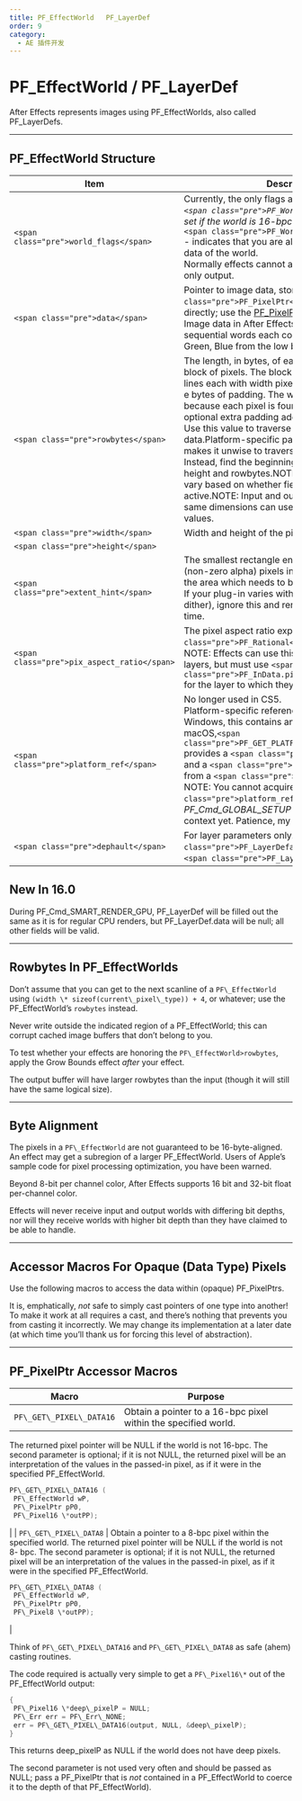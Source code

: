 ```yaml
---
title: PF_EffectWorld   PF_LayerDef
order: 9
category:
  - AE 插件开发
---
```

# PF_EffectWorld / PF_LayerDef

After Effects represents images using PF_EffectWorlds, also called PF_LayerDefs.

---

## PF_EffectWorld Structure



| **Item**                                | **Description**                                                                                                                                                                                                                                                                                                                                                                                                                                                                                                                                                                                                                                                                |
| --------------------------------------------- | ------------------------------------------------------------------------------------------------------------------------------------------------------------------------------------------------------------------------------------------------------------------------------------------------------------------------------------------------------------------------------------------------------------------------------------------------------------------------------------------------------------------------------------------------------------------------------------------------------------------------------------------------------------------------------------ |
| `<span class="pre">world_flags</span>`      | Currently, the only flags are:> <br />*`<span class="pre">PF_WorldFlag_DEEP</span>` - set if the world is 16-bpc<br />* `<span class="pre">PF_WorldFlag_WRITEABLE</span>` - indicates that you are allowed to alter the image data of the world.<br />Normally effects cannot alter input image data; only output.                                                                                                                                                                                                                                                                                                                                                               |
| `<span class="pre">data</span>`             | Pointer to image data, stored as a `<span class="pre">PF_PixelPtr</span>`. Do not access directly; use the [PF_PixelPtr Accessor Macros](https://ae-plugins.docsforadobe.dev/effect-basics/PF_EffectWorld.html#effect-basics-pf-effectworld-pf-pixelptr-accessor-macros).<br />Image data in After Effects is always organized in sequential words each containing Alpha, Red, Green, Blue from the low byte to the high byte.                                                                                                                                                                                                                                                        |
| `<span class="pre">rowbytes</span>`         | The length, in bytes, of each row in the image’s block of pixels. The block of pixels contains height lines each with width pixels followed by som<br />e bytes of padding. The width pixels (times four, because each pixel is four bytes long) plus optional extra padding adds up to rowbytes bytes. Use this value to traverse the image data.Platform-specific padding at the end of rows makes it unwise to traverse the entire buffer. Instead, find the beginning of each row using height and rowbytes.NOTE: This value does not vary based on whether field rendering is active.NOTE: Input and output worlds with the same dimensions can use different rowbytes values. |
| `<span class="pre">width</span>`            | Width and height of the pixel buffer.                                                                                                                                                                                                                                                                                                                                                                                                                                                                                                                                                                                                                                                |
| `<span class="pre">height</span>`           |                                                                                                                                                                                                                                                                                                                                                                                                                                                                                                                                                                                                                                                                                      |
| `<span class="pre">extent_hint</span>`      | The smallest rectangle encompassing all opaque (non-zero alpha) pixels in the layer. This defines the area which needs to be output.<br />If your plug-in varies with extent (like a diffusion dither), ignore this and render the full frame each time.                                                                                                                                                                                                                                                                                                                                                                                                                             |
| `<span class="pre">pix_aspect_ratio</span>` | The pixel aspect ratio expressed as a `<span class="pre">PF_Rational</span>`.<br />NOTE: Effects can use this value for checked out layers, but must use `<span class="pre">PF_InData.pixel_aspect_ratio</span>` for the layer to which they’re applied. Sorry.                                                                                                                                                                                                                                                                                                                                                                                                                 |
| `<span class="pre">platform_ref</span>`     | No longer used in CS5.<br />Platform-specific reference information. On Windows, this contains an opaque value. On macOS,`<span class="pre">PF_GET_PLATFORM_REFS</span>` provides a `<span class="pre">CGrafPtr</span>` and a `<span class="pre">GDeviceHandle</span>` from a `<span class="pre">PF_EffectWorld</span>`.<br />NOTE: You cannot acquire a `<span class="pre">platform_ref</span>` during  *PF_Cmd_GLOBAL_SETUP* , as there isn’t any output context yet. Patience, my pet.                                                                                                                                                                               |
| `<span class="pre">dephault</span>`         | For layer parameters only.Either `<span class="pre">PF_LayerDefault_MYSELF</span>` or `<span class="pre">PF_LayerDefault_NONE</span>`.                                                                                                                                                                                                                                                                                                                                                                                                                                                                                                                                           |

## New In 16.0

During PF_Cmd_SMART_RENDER_GPU, PF_LayerDef will be filled out the same as it is for regular CPU renders, but PF_LayerDef.data will be null; all other fields will be valid.

---

## Rowbytes In PF_EffectWorlds

Don’t assume that you can get to the next scanline of a `PF\_EffectWorld` using `(width \* sizeof(current\_pixel\_type)) + 4`, or whatever; use the PF_EffectWorld’s `rowbytes` instead.

Never write outside the indicated region of a PF_EffectWorld; this can corrupt cached image buffers that don’t belong to you.

To test whether your effects are honoring the `PF\_EffectWorld>rowbytes`, apply the Grow Bounds effect _after_ your effect.

The output buffer will have larger rowbytes than the input (though it will still have the same logical size).

---

## Byte Alignment

The pixels in a `PF\_EffectWorld` are not guaranteed to be 16-byte-aligned. An effect may get a subregion of a larger PF_EffectWorld. Users of Apple’s sample code for pixel processing optimization, you have been warned.

Beyond 8-bit per channel color, After Effects supports 16 bit and 32-bit float per-channel color.

Effects will never receive input and output worlds with differing bit depths, nor will they receive worlds with higher bit depth than they have claimed to be able to handle.

---

## Accessor Macros For Opaque (Data Type) Pixels

Use the following macros to access the data within (opaque) PF_PixelPtrs.

It is, emphatically, _not_ safe to simply cast pointers of one type into another! To make it work at all requires a cast, and there’s nothing that prevents you from casting it incorrectly. We may change its implementation at a later date (at which time you’ll thank us for forcing this level of abstraction).

---

## PF_PixelPtr Accessor Macros

| **Macro**            | **Purpose**                                              |
| -------------------------- | -------------------------------------------------------------- |
| `PF\_GET\_PIXEL\_DATA16` | Obtain a pointer to a 16-bpc pixel within the specified world. |

The returned pixel pointer will be NULL if the world is not 16-bpc.
The second parameter is optional; if it is not NULL, the returned pixel will be
an interpretation of the values in the passed-in pixel, as if it were in the specified PF_EffectWorld.

```cpp
PF\_GET\_PIXEL\_DATA16 (
 PF\_EffectWorld wP,
 PF\_PixelPtr pP0,
 PF\_Pixel16 \*outPP);

```

|
| `PF\_GET\_PIXEL\_DATA8` | Obtain a pointer to a 8-bpc pixel within the specified world.
The returned pixel pointer will be NULL if the world is not 8- bpc.
The second parameter is optional; if it is not NULL, the returned pixel will be
an interpretation of the values in the passed-in pixel, as if it were in the specified PF_EffectWorld.

```cpp
PF\_GET\_PIXEL\_DATA8 (
 PF\_EffectWorld wP,
 PF\_PixelPtr pP0,
 PF\_Pixel8 \*outPP);

```

|

Think of `PF\_GET\_PIXEL\_DATA16` and `PF\_GET\_PIXEL\_DATA8` as safe (ahem) casting routines.

The code required is actually very simple to get a `PF\_Pixel16\*` out of the PF_EffectWorld output:

```cpp
{
 PF\_Pixel16 \*deep\_pixelP = NULL;
 PF\_Err err = PF\_Err\_NONE;
 err = PF\_GET\_PIXEL\_DATA16(output, NULL, &deep\_pixelP);
}

```

This returns deep_pixelP as NULL if the world does not have deep pixels.

The second parameter is not used very often and should be passed as NULL; pass a PF_PixelPtr that is _not_ contained in a PF_EffectWorld to coerce it to the depth of that PF_EffectWorld).
